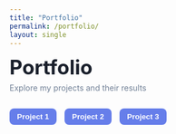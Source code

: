 ```yaml
---
title: "Portfolio"
permalink: /portfolio/
layout: single
---
```


<div style="margin-bottom: 2em;">
  <h1 style="margin: 0; font-size: 2.2rem; font-weight: 700; color: #1a202c;">Portfolio</h1>
  <p style="color: #718096; margin: 0.5em 0 0 0;">Explore my projects and their results</p>
</div>

<!-- Tabs for navigating between projects -->
<div class="tabs">
  <button class="tab-link" onclick="showProject('project1')">Project 1</button>
  <button class="tab-link" onclick="showProject('project2')">Project 2</button>
  <button class="tab-link" onclick="showProject('project3')">Project 3</button>
</div>

<!-- Project content -->
<div id="project1" class="tab-content">
  <h2>Project 1: Machine Learning Model for Risk Assessment</h2>
  <p>This project involved developing a machine learning model to assess financial risks...</p>
  <img src="/assets/images/project1-visualization.png" alt="Project 1 Visualization" style="width: 100%; height: auto;">
</div>

<div id="project2" class="tab-content" style="display: none;">
  <h2>Project 2: Credit Scoring Optimization</h2>
  <p>This project optimized credit scoring processes using predictive modeling...</p>
  <img src="/assets/images/project2-visualization.png" alt="Project 2 Visualization" style="width: 100%; height: auto;">
</div>

<div id="project3" class="tab-content" style="display: none;">
  <h2>Project 3: Fraud Detection System</h2>
  <p>This project implemented a fraud detection system using advanced analytics...</p>
  <img src="/assets/images/project3-visualization.png" alt="Project 3 Visualization" style="width: 100%; height: auto;">
</div>

<style>
/* Styling for tabs */
.tabs {
  display: flex;
  gap: 1em;
  margin-bottom: 1em;
}

.tab-link {
  background-color: #667eea;
  color: white;
  padding: 0.5em 1em;
  border: none;
  border-radius: 8px;
  cursor: pointer;
  font-weight: 600;
}

.tab-link:hover {
  background-color: #5a67d8;
}

.tab-content {
  display: none;
}

.tab-content:target {
  display: block;
}
</style>

<script>
function showProject(projectId) {
  const tabs = document.querySelectorAll('.tab-content');
  tabs.forEach(tab => tab.style.display = 'none');
  
  const selectedTab = document.getElementById(projectId);
  selectedTab.style.display = 'block';
}
</script>
